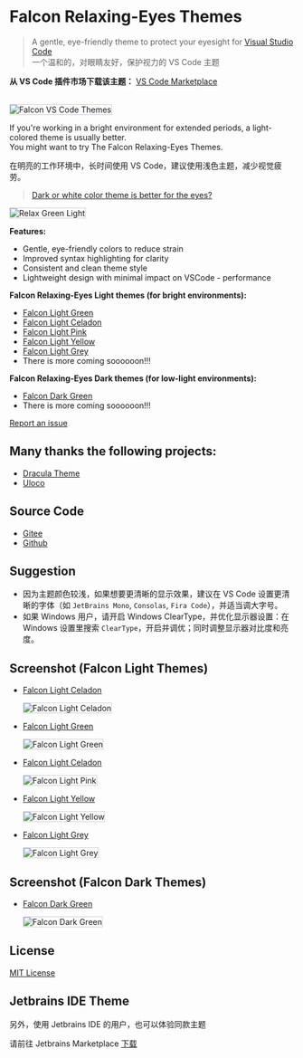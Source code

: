 # Falcon Relaxing-Eyes Themes

> A gentle, eye-friendly theme to protect your eyesight for [Visual Studio Code](https://code.visualstudio.com/) <br/>
> 一个温和的，对眼睛友好，保护视力的 VS Code 主题


<strong>从 VS Code 插件市场下载该主题：</strong>
[VS Code Marketplace](https://marketplace.visualstudio.com/items?itemName=panxiaoan.themes-falcon-vscode)

<br/>
<img src="https://raw.githubusercontent.com/panxiaoan/falcon-vscode-themes/main/assets/light-celadon.jpg" alt="Falcon VS Code Themes" style="border: 1px solid #CED0D6;">

If you're working in a bright environment for extended periods, a light-colored theme is usually better.
<br/>
You might want to try The Falcon Relaxing-Eyes Themes.<br/>

在明亮的工作环境中，长时间使用 VS Code，建议使用浅色主题，减少视觉疲劳。<br/>

> <a href="https://ux.stackexchange.com/questions/53264/dark-or-white-color-theme-is-better-for-the-eyes">Dark or white color theme is better for the eyes?</a>
<img src="https://raw.githubusercontent.com/panxiaoan/falcon-vscode-themes/main/assets/about.jpg" alt="Relax Green Light" style="border: 1px solid #CED0D6;">

**Features:**

- Gentle, eye-friendly colors to reduce strain
- Improved syntax highlighting for clarity
- Consistent and clean theme style
- Lightweight design with minimal impact on VSCode - performance

**Falcon Relaxing-Eyes Light themes (for bright environments):**

- [Falcon Light Green](https://vscodethemes.com/e/panxiaoan.themes-falcon-vscode/falcon-light-green)
- [Falcon Light Celadon](https://vscodethemes.com/e/panxiaoan.themes-falcon-vscode/falcon-light-celadon)
- [Falcon Light Pink](https://vscodethemes.com/e/panxiaoan.themes-falcon-vscode/falcon-light-pink)
- [Falcon Light Yellow](https://vscodethemes.com/e/panxiaoan.themes-falcon-vscode/falcon-light-yellow)
- [Falcon Light Grey](https://vscodethemes.com/e/panxiaoan.themes-falcon-vscode/falcon-light-grey)
- There is more coming soooooon!!!

**Falcon Relaxing-Eyes Dark themes (for low-light environments):**

- [Falcon Dark Green](https://vscodethemes.com/e/panxiaoan.themes-falcon-vscode/falcon-dark-green)
- There is more coming soooooon!!!

<a href="https://github.com/panxiaoan/falcon-vscode-themes/issues">Report an issue</a>

## Many thanks the following projects:

- [Dracula Theme](https://draculatheme.com/visual-studio-code)
- [Uloco](https://github.com/uloco/syntax-highlighting-samples)

## Source Code

- [Gitee](https://gitee.com/panxiaoan/falcon-vscode-themes)
- [Github](https://github.com/panxiaoan/falcon-vscode-themes)

## Suggestion

- 因为主题颜色较浅，如果想要更清晰的显示效果，建议在 VS Code 设置更清晰的字体（如 `JetBrains Mono`, `Consolas`, `Fira Code`），并适当调大字号。
- 如果 Windows 用户，请开启 Windows ClearType，并优化显示器设置：在 Windows 设置里搜索 `ClearType`，开启并调优；同时调整显示器对比度和亮度。

## Screenshot (Falcon Light Themes)

- [Falcon Light Celadon](https://vscodethemes.com/e/panxiaoan.themes-falcon-vscode/falcon-light-celadon)

    <img src="https://raw.githubusercontent.com/panxiaoan/falcon-vscode-themes/main/assets/light-celadon.jpg" alt="Falcon Light Celadon" style="border: 1px solid #CED0D6;">

- [Falcon Light Green](https://vscodethemes.com/e/panxiaoan.themes-falcon-vscode/falcon-light-green)

    <img src="https://raw.githubusercontent.com/panxiaoan/falcon-vscode-themes/main/assets/light-green.jpg" alt="Falcon Light Green" style="border: 1px solid #CED0D6;">

- [Falcon Light Celadon](https://vscodethemes.com/e/panxiaoan.themes-falcon-vscode/falcon-light-celadon)

    <img src="https://raw.githubusercontent.com/panxiaoan/falcon-vscode-themes/main/assets/light-pink.jpg" alt="Falcon Light Pink" style="border: 1px solid #CED0D6;">

- [Falcon Light Yellow](https://vscodethemes.com/e/panxiaoan.themes-falcon-vscode/falcon-light-yellow)

    <img src="https://raw.githubusercontent.com/panxiaoan/falcon-vscode-themes/main/assets/light-yellow.jpg" alt="Falcon Light Yellow" style="border: 1px solid #CED0D6;">

- [Falcon Light Grey](https://vscodethemes.com/e/panxiaoan.themes-falcon-vscode/falcon-light-grey)

    <img src="https://raw.githubusercontent.com/panxiaoan/falcon-vscode-themes/main/assets/light-grey.jpg" alt="Falcon Light Grey" style="border: 1px solid #CED0D6;">

## Screenshot (Falcon Dark Themes)

- [Falcon Dark Green](https://vscodethemes.com/e/panxiaoan.themes-falcon-vscode/falcon-dark-green)

    <img src="https://raw.githubusercontent.com/panxiaoan/falcon-vscode-themes/main/assets/dark-green.jpg" alt="Falcon Dark Green" style="border: 1px solid #CED0D6;">

## License

[MIT License](./LICENSE.txt)

## Jetbrains IDE Theme

另外，使用 Jetbrains IDE 的用户，也可以体验同款主题

请前往 Jetbrains Marketplace [下载](https://plugins.jetbrains.com/plugin/26026-falcon-relax-eyes-light-theme)